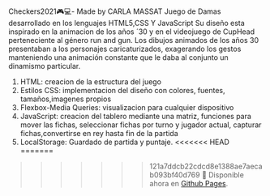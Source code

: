 Checkers2021🎮💻- Made by CARLA MASSAT
Juego de Damas desarrollado en los lenguajes HTML5,CSS Y JavaScript Su diseño esta inspirado en la animacion de los años ´30 y en el videojuego de CupHead perteneciente al género run and gun. Los dibujos animados de los años 30 presentaban a los personajes caricaturizados, exagerando los gestos manteniendo una animación constante que le daba al conjunto un dinamismo particular.

1.	HTML: creacion de la estructura del juego
2.	Estilos CSS: implementacion del diseño con colores, fuentes, tamaños,imagenes propios
3.	Flexbox-Media Queries: visualizacion para cualquier dispositivo
4.	JavaScript: creacion del tablero mediante una matriz, 
funciones para mover las fichas,
seleccionar fichas por turno y jugador actual, 
capturar fichas,convertirse en rey hasta fin de la partida
5. LocalStorage: Guardado de partida y puntaje.
<<<<<<< HEAD
=======

>>>>>>> 121a7ddcb22cdcd8e1388ae7aecab093bf40d769
🎲 Disponible ahora en [Github Pages](https://carla2807.github.io/Checkers2021/).


